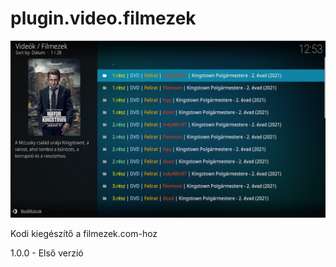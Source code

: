 # plugin.video.filmezek
![Logo](resources/screenshots/screenshot-3.jpg)

Kodi kiegészítő a filmezek.com-hoz

1.0.0 - Első verzió
